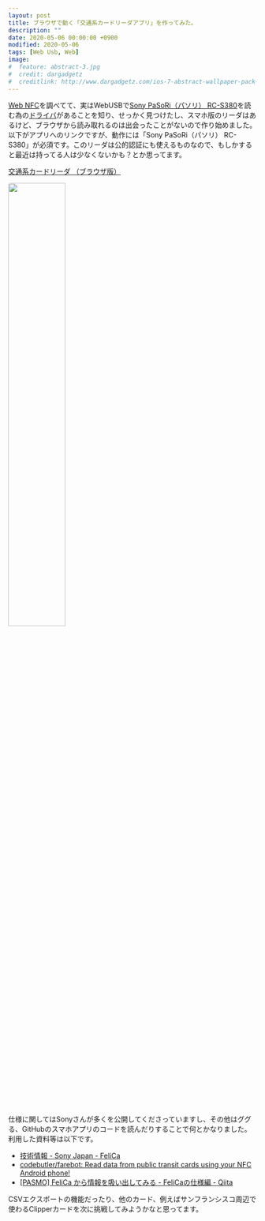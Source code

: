 ```yaml
---
layout: post
title: ブラウザで動く「交通系カードリーダアプリ」を作ってみた。
description: ""
date: 2020-05-06 00:00:00 +0900
modified: 2020-05-06
tags: [Web Usb, Web]
image:
#  feature: abstract-3.jpg
#  credit: dargadgetz
#  creditlink: http://www.dargadgetz.com/ios-7-abstract-wallpaper-pack-for-iphone-5-and-ipod-touch-retina/
---
```


<div> </div>

[Web NFC](https://w3c.github.io/web-nfc/)を調べてて、実はWebUSBで[Sony PaSoRi（パソリ） RC-S380](https://bit.ly/35wE8nl)を読む為の[ドライバ](https://www.sony.co.jp/Products/felica/business/products/ICS-DCWC1.html)があることを知り、せっかく見つけたし、スマホ版のリーダはあるけど、ブラウザから読み取れるのは出会ったことがないので作り始めました。  
以下がアプリへのリンクですが、動作には「Sony PaSoRi（パソリ） RC-S380」が必須です。このリーダは公的認証にも使えるものなので、もしかすると最近は持ってる人は少なくないかも？とか思ってます。  
  
[交通系カードリーダ （ブラウザ版）](https://ryoyakawai.com/apps/nfccardreader/)  


<div class="post-image-center">
<a href="//ryoyakawai.com/apps/nfccardreader/" target="_blank">
<img src="{{ site.url }}/images/2020/05/20200506-nfccardreader-00.png" width="48%" style="border-radius:4px; margin-right:2px"/>
</a>
</div>

仕様に関してはSonyさんが多くを公開してくださっていますし、その他はググる、GitHubのスマホアプリのコードを読んだりすることで何とかなりました。  
利用した資料等は以下です。  
- [技術情報 - Sony Japan - FeliCa ](https://www.sony.co.jp/Products/felica/business/tech-support/)
- [codebutler/farebot: Read data from public transit cards using your NFC Android phone!](https://github.com/codebutler/farebot)
- [[PASMO] FeliCa から情報を吸い出してみる - FeliCaの仕様編 - Qiita](https://qiita.com/YasuakiNakazawa/items/3109df682af2a7032f8d)

CSVエクスポートの機能だったり、他のカード、例えばサンフランシスコ周辺で使わるClipperカードを次に挑戦してみようかなと思ってます。
